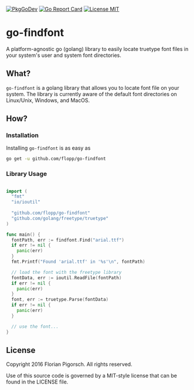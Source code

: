 [![PkgGoDev](https://pkg.go.dev/badge/github.com/flopp/go-findfont)](https://pkg.go.dev/github.com/flopp/go-findfont)
[![Go Report Card](http://goreportcard.com/badge/flopp/go-findfont)](http://goreportcard.com/report/flopp/go-findfont)
[![License MIT](https://img.shields.io/badge/license-MIT-lightgrey.svg?style=flat)](https://github.com/flopp/go-findfont/)

# go-findfont
A platform-agnostic go (golang) library to easily locate truetype font files in your system's user and system font directories.

## What?
`go-findfont` is a golang library that allows you to locate font file on your system. The library is currently aware of the default font directories on Linux/Unix, Windows, and MacOS.

## How?

### Installation

Installing `go-findfont` is as easy as

```bash
go get -u github.com/flopp/go-findfont
```

### Library Usage

```go

import (
  "fmt"
  "io/ioutil"
  
  "github.com/flopp/go-findfont"
  "github.com/golang/freetype/truetype"
)

func main() {
  fontPath, err := findfont.Find("arial.ttf")
  if err != nil {
    panic(err)
  }
  fmt.Printf("Found 'arial.ttf' in '%s'\n", fontPath)

  // load the font with the freetype library
  fontData, err := ioutil.ReadFile(fontPath)
  if err != nil {
    panic(err)
  }
  font, err := truetype.Parse(fontData)
  if err != nil {
    panic(err)
  }

  // use the font...
}
```

## License
Copyright 2016 Florian Pigorsch. All rights reserved.

Use of this source code is governed by a MIT-style license that can be found in the LICENSE file.

